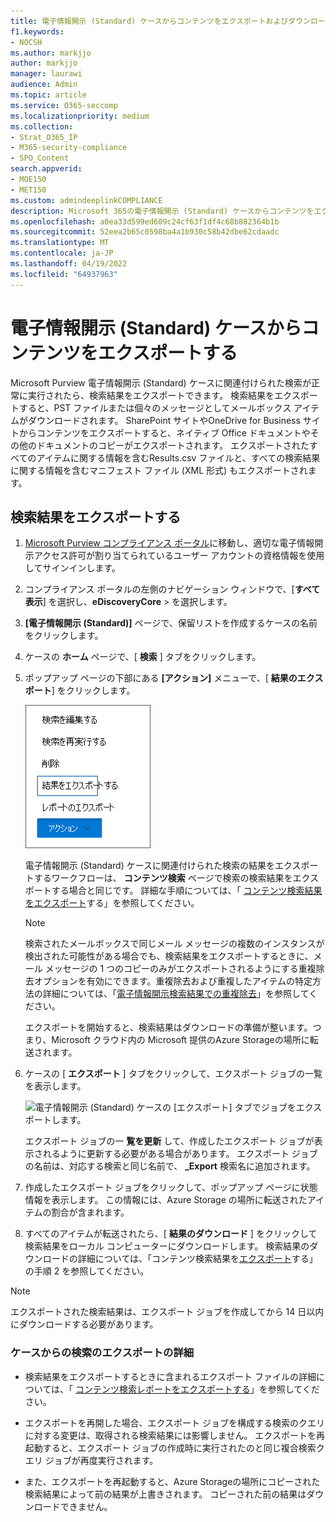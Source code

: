 ```yaml
---
title: 電子情報開示 (Standard) ケースからコンテンツをエクスポートおよびダウンロードする
f1.keywords:
- NOCSH
ms.author: markjjo
author: markjjo
manager: laurawi
audience: Admin
ms.topic: article
ms.service: O365-seccomp
ms.localizationpriority: medium
ms.collection:
- Strat_O365_IP
- M365-security-compliance
- SPO_Content
search.appverid:
- MOE150
- MET150
ms.custom: admindeeplinkCOMPLIANCE
description: Microsoft 365の電子情報開示 (Standard) ケースからコンテンツをエクスポートおよびダウンロードする方法について説明します。
ms.openlocfilehash: a0ea33d599ed609c24cf63f1df4c68b882364b1b
ms.sourcegitcommit: 52eea2b65c0598ba4a1b930c58b42dbe62cdaadc
ms.translationtype: MT
ms.contentlocale: ja-JP
ms.lasthandoff: 04/19/2022
ms.locfileid: "64937963"
---
```

# <a name="export-content-from-a-ediscovery-standard-case"></a>電子情報開示 (Standard) ケースからコンテンツをエクスポートする

Microsoft Purview 電子情報開示 (Standard) ケースに関連付けられた検索が正常に実行されたら、検索結果をエクスポートできます。 検索結果をエクスポートすると、PST ファイルまたは個々のメッセージとしてメールボックス アイテムがダウンロードされます。 SharePoint サイトやOneDrive for Business サイトからコンテンツをエクスポートすると、ネイティブ Office ドキュメントやその他のドキュメントのコピーがエクスポートされます。 エクスポートされたすべてのアイテムに関する情報を含むResults.csv ファイルと、すべての検索結果に関する情報を含むマニフェスト ファイル (XML 形式) もエクスポートされます。
  
## <a name="export-search-results"></a>検索結果をエクスポートする

1. <a href="https://go.microsoft.com/fwlink/p/?linkid=2077149" target="_blank">Microsoft Purview コンプライアンス ポータル</a>に移動し、適切な電子情報開示アクセス許可が割り当てられているユーザー アカウントの資格情報を使用してサインインします。

2. コンプライアンス ポータルの左側のナビゲーション ウィンドウで、[**すべて表示**] を選択し、**eDiscoveryCore** >  を選択します。<a href="https://go.microsoft.com/fwlink/p/?linkid=2174007" target="_blank"></a>

3. **[電子情報開示 (Standard)]** ページで、保留リストを作成するケースの名前をクリックします。

4. ケースの **ホーム** ページで、[ **検索** ] タブをクリックします。

5. ポップアップ ページの下部にある **[アクション]** メニューで、[ **結果のエクスポート**] をクリックします。

   ![[アクション] メニューの [結果のエクスポート] オプション。](../media/ActionMenuExportResults.png)

   電子情報開示 (Standard) ケースに関連付けられた検索の結果をエクスポートするワークフローは、 **コンテンツ検索** ページで検索の検索結果をエクスポートする場合と同じです。 詳細な手順については、「 [コンテンツ検索結果をエクスポート](export-search-results.md)する」を参照してください。

   > [!NOTE]
   > 検索されたメールボックスで同じメール メッセージの複数のインスタンスが検出された可能性がある場合でも、検索結果をエクスポートするときに、メール メッセージの 1 つのコピーのみがエクスポートされるようにする重複除去オプションを有効にできます。重複除去および重複したアイテムの特定方法の詳細については、「[電子情報開示検索結果での重複除去](de-duplication-in-ediscovery-search-results.md)」を参照してください。

   エクスポートを開始すると、検索結果はダウンロードの準備が整います。つまり、Microsoft クラウド内の Microsoft 提供のAzure Storageの場所に転送されます。
  
6. ケースの [ **エクスポート** ] タブをクリックして、エクスポート ジョブの一覧を表示します。
  
   ![電子情報開示 (Standard) ケースの [エクスポート] タブでジョブをエクスポートします。](../media/CoreeDiscoveryExport.png)

   エクスポート ジョブの一 **覧を更新** して、作成したエクスポート ジョブが表示されるように更新する必要がある場合があります。 エクスポート ジョブの名前は、対応する検索と同じ名前で、 **_Export** 検索名に追加されます。

7. 作成したエクスポート ジョブをクリックして、ポップアップ ページに状態情報を表示します。 この情報には、Azure Storage の場所に転送されたアイテムの割合が含まれます。

8. すべてのアイテムが転送されたら、[ **結果のダウンロード** ] をクリックして検索結果をローカル コンピューターにダウンロードします。 検索結果のダウンロードの詳細については、「コンテンツ検索結果を[エクスポート](export-search-results.md#step-2-download-the-search-results)する」の手順 2 を参照してください。

> [!NOTE]
> エクスポートされた検索結果は、エクスポート ジョブを作成してから 14 日以内にダウンロードする必要があります。

### <a name="more-information-about-exporting-searches-from-a-case"></a>ケースからの検索のエクスポートの詳細

- 検索結果をエクスポートするときに含まれるエクスポート ファイルの詳細については、「 [コンテンツ検索レポートをエクスポートする](export-a-content-search-report.md#whats-included-in-the-report)」を参照してください。

- エクスポートを再開した場合、エクスポート ジョブを構成する検索のクエリに対する変更は、取得される検索結果には影響しません。 エクスポートを再起動すると、エクスポート ジョブの作成時に実行されたのと同じ複合検索クエリ ジョブが再度実行されます。

- また、エクスポートを再起動すると、Azure Storageの場所にコピーされた検索結果によって前の結果が上書きされます。 コピーされた前の結果はダウンロードできません。
